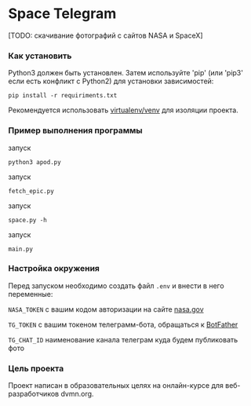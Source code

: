 # Space Telegram

[TODO: скачивание фотографий с сайтов NASA и SpaceX]

### Как установить

Python3 должен быть установлен. Затем используйте 'pip' (или 'pip3' если есть конфликт с Python2) для установки зависимостей:

```
pip install -r requiriments.txt
```

Рекомендуется использовать [virtualenv/venv](https://docs.python.org/3/library/venv.html) для изоляции проекта.

### Пример выполнения программы

запуск 
```
python3 apod.py
```

запуск 
```
fetch_epic.py
```

запуск 
```
space.py -h
```

запуск 
```
main.py
```

### Настройка окружения

Перед запуском необходимо создать файл `.env` и внести в него переменные:

`NASA_TOKEN` с вашим кодом авторизации на сайте [nasa.gov](https://api.nasa.gov) 

`TG_TOKEN` с вашим токеном телеграмм-бота, обращаться к [BotFather](https://telegram.me/BotFather)

`TG_CHAT_ID` наименование канала телеграм куда будем публиковать фото

### Цель проекта

Проект написан в образовательных целях на онлайн-курсе для веб-разработчиков dvmn.org.

